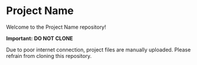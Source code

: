 # Project Name

Welcome to the Project Name repository!

**Important:** 
**DO NOT CLONE** 

Due to poor internet connection, project files are manually uploaded. Please refrain from cloning this repository.
